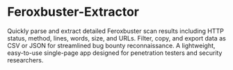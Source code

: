 # Feroxbuster-Extractor
Quickly parse and extract detailed Feroxbuster scan results including HTTP status, method, lines, words, size, and URLs. Filter, copy, and export data as CSV or JSON for streamlined bug bounty reconnaissance. A lightweight, easy-to-use single-page app designed for penetration testers and security researchers.
